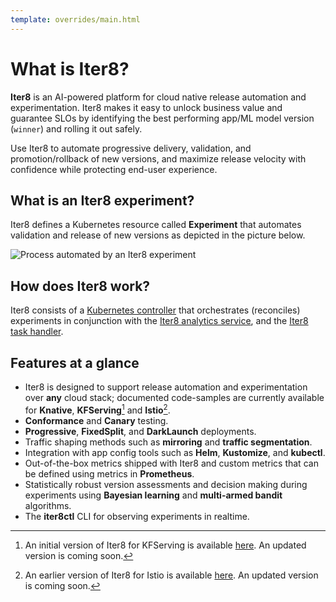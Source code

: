 ```yaml
---
template: overrides/main.html
---
```


# What is Iter8?

**Iter8** is an AI-powered platform for cloud native release automation and experimentation. Iter8 makes it easy to unlock business value and guarantee SLOs by identifying the best performing app/ML model version (`winner`) and rolling it out safely.

Use Iter8 to automate progressive delivery, validation, and promotion/rollback of new versions, and maximize release velocity with confidence while protecting end-user experience.

## What is an Iter8 experiment?
Iter8 defines a Kubernetes resource called **Experiment** that automates validation and release of new versions as depicted in the picture below.

![Process automated by an Iter8 experiment](/assets/images/whatisiter8.png)

## How does Iter8 work?

Iter8 consists of a [Kubernetes controller](https://github.com/iter8-tools/etc3) that orchestrates (reconciles) experiments in conjunction with the [Iter8 analytics service](https://github.com/iter8-tools/iter8-analytics), and the [Iter8 task handler](https://github.com/iter8-tools/handler).

## Features at a glance

- Iter8 is designed to support release automation and experimentation over **any** cloud stack; documented code-samples are currently available for **Knative**, **KFServing**[^1] and **Istio**[^2].
- **Conformance** and **Canary** testing.
- **Progressive**, **FixedSplit**, and **DarkLaunch** deployments.
- Traffic shaping methods such as **mirroring** and **traffic segmentation**.
- Integration with app config tools such as **Helm**, **Kustomize**, and **kubectl**.
- Out-of-the-box metrics shipped with Iter8 and custom metrics that can be defined using metrics in **Prometheus**.
- Statistically robust version assessments and decision making during experiments using **Bayesian learning** and **multi-armed bandit** algorithms.
- The **iter8ctl** CLI for observing experiments in realtime.


<!-- orchestrate experiments. These components automate several functions including executing start up tasks that initialize a partially specified experiment, verifying that conditions needed for the experiment are satisfied, iteratively deciding how to split traffic between app versions, identifying a `winner`, error handling, deciding when to terminate the experiment, promoting the `winner`, and executing clean up tasks. -->

<!-- ??? info "Deeper look into Iter8's component interactions"
    ![Under the hood](/assets/images/under-the-hood.png) -->

[^1]: An initial version of Iter8 for KFServing is available [here](https://github.com/iter8-tools/iter8-kfserving). An updated version is coming soon.
[^2]: An earlier version of Iter8 for Istio is available [here](https://github.com/iter8-tools/iter8). An updated version is coming soon.